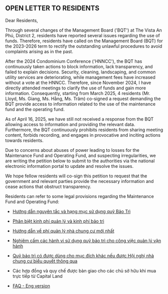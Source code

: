 ## OPEN LETTER TO RESIDENTS

Dear Residents,

Through several changes of the Management Board ('BQT') at The Vista An Phú, District 2, residents have reported several issues regarding the use of funds. Therefore, residents have called on the Management Board (BQT) for the 2023-2026 term to rectify the outstanding unlawful procedures to avoid complaints arising as in the past.

After the 2024 Condominium Conference ('HNNCC'), the BQT has continuously taken actions to block information, lack transparency, and failed to explain decisions. Security, cleaning, landscaping, and common utility services are deteriorating, while management fees have increased without a vote at the HNNCC. Therefore, since November 2024, I have directly attended meetings to clarify the use of funds and gain more information. Consequently, starting from March 2025, 4 residents (Mr. Lloyd, Ms. Giang, Ms. Hằng, Ms. Trâm) co-signed a request demanding the BQT provide access to information related to the use of the maintenance fund and the operating fund.

As of April 16, 2025, we have still not received a response from the BQT allowing access to information and providing the relevant data. Furthermore, the BQT continuously prohibits residents from sharing meeting content, forbids recording, and engages in provocative and inciting actions towards residents.

Due to concerns about abuses of power leading to losses for the Maintenance Fund and Operating Fund, and suspecting irregularities, we are writing the petition below to submit to the authorities via the national electronic information portal to update and resolve the issues.

We hope fellow residents will co-sign this petition to request that the government and relevant parties provide the necessary information and cease actions that obstruct transparency.

Residents can refer to some legal provisions regarding the Maintenance Fund and Operating Fund:
- [Hướng dẫn nguyên tắc và hạng mục sử dụng quỹ Bảo Trì](https://thuvienphapluat.vn/phap-luat/nhung-hang-muc-nao-duoc-su-dung-quy-bao-tri-cua-chung-cu-viec-bao-tri-nha-chung-cu-thuc-hien-theo-n-27075.html)

- [Phân biệt kinh phí quản lý và kinh phí bảo trì](https://soxaydung.hochiminhcity.gov.vn/web/vi/-/phan-biet-kinh-phi-quan-ly-van-hanh-va-kinh-phi-bao-tri)
- [Hướng dẫn về phí quản lý nhà chung cư mới nhất](https://thuvienphapluat.vn/chinh-sach-phap-luat-moi/vn/ho-tro-phap-luat/tu-van-phap-luat/68639/huong-dan-ve-phi-quan-ly-nha-chung-cu-moi-nhat)
- [Nghiêm cấm các hành vi sử dụng quỹ bảo trì cho công việc quản lý vận hành](https://baochinhphu.vn/co-duoc-dung-quy-bao-tri-de-lap-camera-cho-cac-tang-chung-cu-102220909101912134.htm#:~:text=B%E1%BB%99%20X%C3%A2y%20d%E1%BB%B1ng%20tr%E1%BA%A3%20l%E1%BB%9Di,v%C3%A0%20c%C3%A1c%20m%E1%BB%A5c%20%C4%91%C3%ADch%20kh%C3%A1c%22)
- [Quỹ bảo trì có được dùng cho mục đích khác nếu được Hội nghị nhà chung cư biểu quyết thông qua](https://soxaydung.hochiminhcity.gov.vn/tuyen-dung/-/asset_publisher/hoKTpfr7khKO/content/tra-loi-cau-hoi-cua-ong-huynh-thien-bao-hoi-ve-quy-bao-tri-co-uoc-dung-cho-muc-ich-khac-neu-uoc-hoi-nghi-nha-chung-cu-bieu-quyet-thong-qua-)
- Các hợp đồng và quy chế được bàn giao cho các chủ sở hữu khi mua trực tiếp từ Capital Land
- [FAQ - Eng version ](https://github.com/thevistaanphu/BQT2023-2026/blob/main/Y%C3%8AU_C%E1%BA%A6U_MINH_B%E1%BA%A0CH_TH%C3%94NG_TIN/ENG_FAQ%20in%20the%20Petition%20to%20Local%20Authorities.md) 

